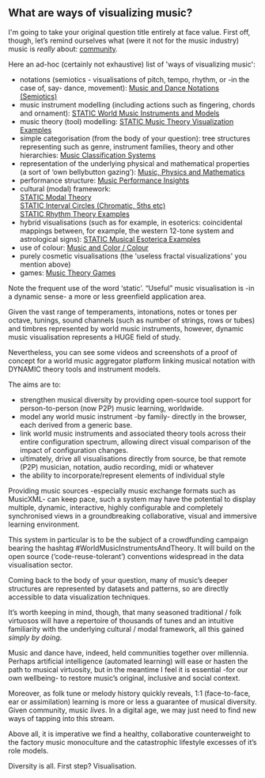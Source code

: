 ## What are ways of visualizing music? 

I'm going to take your original question title entirely at face value. First off, though, let’s remind ourselves what (were it not for the music industry) music is *really* about: [community](https://www.pinterest.fr/cantillate/diy-music-and-dance-images/).

Here an ad-hoc (certainly not exhaustive) list of 'ways of visualizing music':

* notations (semiotics - visualisations of pitch, tempo, rhythm, or -in the case of, say- dance, movement): [Music and Dance Notations (Semiotics)](https://www.pinterest.fr/cantillate/music-and-dance-notations-semiotics/)                 
* music instrument modelling (including actions such as fingering, chords and ornament): [STATIC World Music Instruments and Models](https://www.pinterest.fr/cantillate/static-world-music-instruments-and-models/)        
* music theory (tool) modelling: [STATIC Music Theory Visualization Examples](https://www.pinterest.fr/cantillate/static-music-theory-examples/)          
* simple categorisation (from the body of your question): tree structures representing such as genre, instrument families, theory and other hierarchies: [Music Classification Systems](https://www.pinterest.fr/cantillate/music-classification-systems/)               
* representation of the underlying physical and mathematical properties (a sort of ‘own bellybutton gazing’): [Music, Physics and Mathematics](https://www.pinterest.fr/cantillate/music-physics-and-mathematics/)             
* performance structure: [Music Performance Insights](https://www.pinterest.fr/cantillate/music-performance-insights/)       
* cultural (modal) framework:                   
[STATIC Modal Theory](https://www.pinterest.fr/cantillate/static-modal-theory/)              
[STATIC Interval Circles (Chromatic, 5ths etc)](https://www.pinterest.fr/cantillate/static-music-theory-circles/)               
[STATIC Rhythm Theory Examples](https://www.pinterest.fr/cantillate/static-rhythm-theory-examples/)                  
* hybrid visualisations (such as for example, in esoterics: coincidental mappings between, for example, the western 12-tone system and astrological signs): [STATIC Musical Esoterica Examples](https://www.pinterest.fr/cantillate/static-musical-esoterica-examples/)               
* use of colour: [Music and Color / Colour](https://www.pinterest.fr/cantillate/music-and-color-colour/)          
* purely cosmetic visualisations (the 'useless fractal visualizations' you mention above)                              
* games: [Music Theory Games](https://www.pinterest.fr/cantillate/music-theory-games/)               

Note the frequent use of the word ‘static’. “Useful” music visualisation is -in a dynamic sense- a more or less greenfield application area.

Given the vast range of temperaments, intonations, notes or tones per octave, tunings, sound channels (such as number of strings, rows or tubes) and timbres represented by world music instruments, however, dynamic music visualisation represents a HUGE field of study.

Nevertheless, you can see some videos and screenshots of a proof of concept for a world music aggregator platform linking musical notation with DYNAMIC theory tools and instrument models.

The aims are to:

* strengthen musical diversity by providing open-source tool support for person-to-person (now P2P) music learning, worldwide.     
* model any world music instrument -by family- directly in the browser, each derived from a generic base.    
* link world music instruments and associated theory tools across their entire configuration spectrum, allowing direct visual comparison of the impact of configuration changes.       
* ultimately, drive all visualisations directly from source, be that remote (P2P) musician, notation, audio recording, midi or whatever        
* the ability to incorporate/represent elements of individual style      

Providing music sources -especially music exchange formats such as MusicXML- can keep pace, such a system may have the potential to display multiple, dynamic, interactive, highly configurable and completely synchronised views in a groundbreaking collaborative, visual and immersive learning environment.

This system in particular is to be the subject of a crowdfunding campaign bearing the hashtag ‪#‎WorldMusicInstrumentsAndTheory‬. It will build on the open source (‘code-reuse-tolerant’) conventions widespread in the data visualisation sector.

Coming back to the body of your question, many of music’s deeper structures are represented by datasets and patterns, so are directly accessible to data visualization techniques.

It’s worth keeping in mind, though, that many seasoned traditional / folk virtuosos will have a repertoire of thousands of tunes and an intuitive familiarity with the underlying cultural / modal framework, all this gained *simply by doing*.

Music and dance have, indeed, held communities together over millennia. Perhaps artificial intelligence (automated learning) will ease or hasten the path to musical virtuosity, but in the meantime I feel it is essential -for our own wellbeing- to restore music’s original, inclusive and social context.

Moreover, as folk tune or melody history quickly reveals, 1:1 (face-to-face, ear or assimilation) learning is more or less a guarantee of musical diversity. Given community, music *lives*. In a digital age, we may just need to find new ways of tapping into this stream.

Above all, it is imperative we find a healthy, collaborative counterweight to the factory music monoculture and the catastrophic lifestyle excesses of it’s role models.

Diversity is all. First step? Visualisation.
